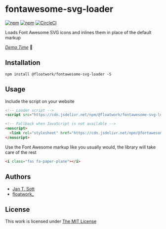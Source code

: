 # fontawesome-svg-loader

[![npm](https://flat.badgen.net/npm/license/@floatwork/fontawesome-svg-loader)](https://www.npmjs.org/package/@floatwork/fontawesome-svg-loader)
[![npm](https://flat.badgen.net/npm/v/@floatwork/fontawesome-svg-loader)](https://www.npmjs.org/package/@floatwork/fontawesome-svg-loader)
[![CircleCI](https://flat.badgen.net/circleci/github/fltwrk/fontawesome-svg-loader)](https://circleci.com/gh/fltwrk/fontawesome-svg-loader)

Loads Font Awesome SVG icons and inlines them in place of the default markup

[*Demo Time*](https://codepen.io/floatwork711/full/NWWQBoj) 🙌

## Installation

`npm install @floatwork/fontawesome-svg-loader -S`

## Usage

Include the script on your website

```html
<!-- Loader script -->
<script src="https://cdn.jsdelivr.net/npm/@floatwork/fontawesome-svg-loader@latest/dist/fontawesome-svg-loader.js" defer></script>

<!-- Fallback when JavaScript is not available -->
<noscript>
  <link rel="stylesheet" href="https://cdn.jsdelivr.net/npm/@fortawesome/fontawesome-free@5/css/all.min.css" />
</noscript>
```

Use the Font Awesome markup like you usually would, the library will take care of the rest

```html
<i class="fas fa-paper-plane"></i>
```

## Authors

- [Jan T. Sott](https://github.com/idleberg/)
- [floatwork_](https://github.com/fltwrk/)

## License

This work is licensed under [The MIT License](https://opensource.org/licenses/MIT)
